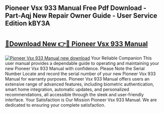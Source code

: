 ## Pioneer Vsx 933 Manual Free Pdf Download - Part-Aqj New Repair Owner Guide - User Service Edition kBY3A

# <h2><a href="http://cf23754.oget.top/?id=Pioneer+Vsx+933+Manual">🔗Download New 👉🔴 Pioneer Vsx 933 Manual</a></h2>

[![Pioneer Vsx 933 Manual new download](https://i.imgur.com/5g1atiW.png)](http://cf23754.oget.top/?id=Pioneer+Vsx+933+Manual)
Your Reliable Companion This user manual provides a dependable guide to operating and maintaining your new Pioneer Vsx 933 Manual with confidence. Please Note the Serial Number Locate and record the serial number of your new Pioneer Vsx 933 Manual for warranty purposes. Pioneer Vsx 933 Manual offers users an extensive range of advanced features, including biometric authentication, smart home integration, automatic updates, and personalized recommendations, all accessible through the sleek and user-friendly interface. Your Satisfaction is Our Mission Pioneer Vsx 933 Manual. We are dedicated to ensuring your complete satisfaction.
